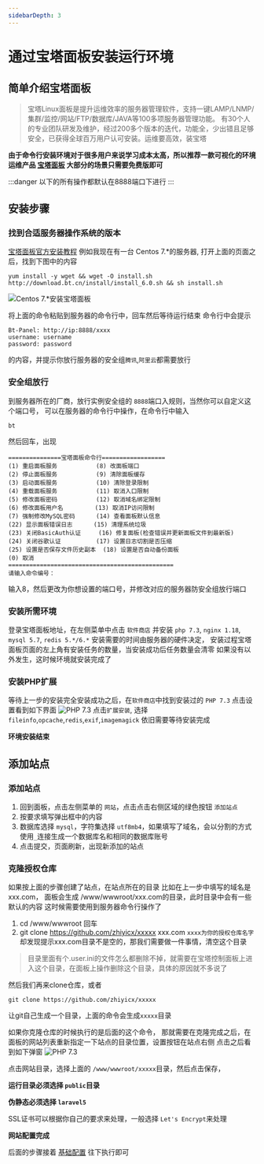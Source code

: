 ```yaml
---
sidebarDepth: 3
---
```


# 通过宝塔面板安装运行环境
## 简单介绍宝塔面板
> 宝塔Linux面板是提升运维效率的服务器管理软件，支持一键LAMP/LNMP/集群/监控/网站/FTP/数据库/JAVA等100多项服务器管理功能。
  有30个人的专业团队研发及维护，经过200多个版本的迭代，功能全，少出错且足够安全，已获得全球百万用户认可安装。运维要高效，装宝塔

**由于命令行安装环境对于很多用户来说学习成本太高，所以推荐一款可视化的环境运维产品 [宝塔面板](https://www.bt.cn/?invite_code=MV9iY3F0dGI=)
大部分的场景只需要免费版即可**

:::danger
以下的所有操作都默认在8888端口下进行
:::

## 安装步骤
### 找到合适服务器操作系统的版本
[宝塔面板官方安装教程](https://www.bt.cn/bbs/thread-19376-1-1.html)
例如我现在有一台 Centos 7.*的服务器, 打开上面的页面之后，找到下图中的内容
```shell script
yum install -y wget && wget -O install.sh http://download.bt.cn/install/install_6.0.sh && sh install.sh
```
<img alt="Centos 7.*安装宝塔面板" :src="$withBase('/assets/img/centos-install-bt.png')" />

将上面的命令粘贴到服务器的命令行中，回车然后等待运行结束
命令行中会提示
```shell script
Bt-Panel: http://ip:8888/xxxx
username: username
password: password
```
的内容，并提示你放行服务器的安全组`腾讯`,`阿里云`都需要放行

### 安全组放行

到服务器所在的厂商，放行实例安全组的 `8888`端口入规则，当然你可以自定义这个端口号，
可以在服务器的命令行中操作，在命令行中输入
```shell script
bt
```
然后回车，出现
```shell script
===============宝塔面板命令行==================
(1) 重启面板服务           (8) 改面板端口
(2) 停止面板服务           (9) 清除面板缓存
(3) 启动面板服务           (10) 清除登录限制
(4) 重载面板服务           (11) 取消入口限制
(5) 修改面板密码           (12) 取消域名绑定限制
(6) 修改面板用户名         (13) 取消IP访问限制
(7) 强制修改MySQL密码      (14) 查看面板默认信息
(22) 显示面板错误日志      (15) 清理系统垃圾
(23) 关闭BasicAuth认证     (16) 修复面板(检查错误并更新面板文件到最新版)
(24) 关闭谷歌认证          (17) 设置日志切割是否压缩
(25) 设置是否保存文件历史副本  (18) 设置是否自动备份面板
(0) 取消
===============================================
请输入命令编号：
```
输入8，然后更改为你想设置的端口号，并修改对应的服务器防安全组放行端口

### 安装所需环境

登录宝塔面板地址，在左侧菜单中点击 `软件商店`
并安装 `php 7.3`, `nginx 1.18`, `mysql 5.7`, `redis 5.*/6.*`
安装需要的时间由服务器的硬件决定，
安装过程宝塔面板页面的左上角有安装任务的数量，当安装成功后任务数量会清零
如果没有以外发生，这时候环境就安装完成了

### 安装PHP扩展
等待上一步的安装完全安装成功之后，在`软件商店`中找到安装过的 `PHP 7.3`
点击设置看到如下界面
<img alt="PHP 7.3" :src="$withBase('/assets/img/php-7.3.png')" />
点击`扩展安装`, 选择`fileinfo`,`opcache`,`redis`,`exif`,`imagemagick`
依旧需要等待安装完成

**环境安装结束**

## 添加站点
### 添加站点
1. 回到面板，点击左侧菜单的 `网站`，点击点击右侧区域的绿色按钮 `添加站点`
2. 按要求填写弹出框中的内容
3. 数据库选择 `mysql`，字符集选择 `utf8mb4`，如果填写了域名，会以分割的方式使用`_`连接生成一个数据库名和相同的数据库账号
4. 点击提交，页面刷新，出现新添加的站点
### 克隆授权仓库
如果按上面的步骤创建了站点，在站点所在的目录 比如在上一步中填写的域名是 xxx.com，
面板会生成 /www/wwwroot/xxx.com的目录，此时目录中会有一些默认的内容
这时候需要使用到服务器命令行操作了
1. cd /www/wwwroot 回车
2. git clone https://github.com/zhiyicx/xxxxx xxx.com `xxxx为你的授权仓库名字`
却发现提示xxx.com目录不是空的，那我们需要做一件事情，清空这个目录
>目录里面有个.user.ini的文件怎么都删除不掉，就需要在宝塔控制面板上进入这个目录，在面板上操作删除这个目录，具体的原因就不多说了

然后我们再来clone仓库，或者
```shell script
git clone https://github.com/zhiyicx/xxxxx
```
让git自己生成一个目录，上面的命令会生成`xxxxx`目录

如果你克隆仓库的时候执行的是后面的这个命令，
那就需要在克隆完成之后，在面板的网站列表重新指定一下站点的目录位置，设置按钮在站点右侧
点击之后看到如下弹窗
<img alt="PHP 7.3" :src="$withBase('/assets/img/site-setting.png')" />

点击网站目录，选择上面的 `/www/wwwroot/xxxxx`目录，然后点击保存，

**运行目录必须选择 `public`目录**

**伪静态必须选择 `laravel5`**

SSL证书可以根据你自己的要求来处理，一般选择 `Let's Encrypt`来处理

**网站配置完成**

后面的步骤接着 [基础配置](http://localhost:8080/ts-api-docs/guide/installation/install-plus.html#%E5%9F%BA%E7%A1%80%E9%85%8D%E7%BD%AE)
往下执行即可